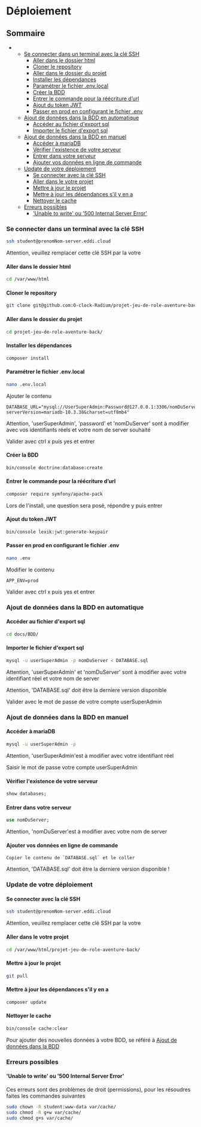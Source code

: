 # Déploiement

## Sommaire

-
  - [Se connecter dans un terminal avec la clé SSH](#se-connecter-dans-un-terminal-avec-la-clé-ssh)
    - [Aller dans le dossier html](#aller-dans-le-dossier-html)
    - [Cloner le repository](#cloner-le-repository)
    - [Aller dans le dossier du projet](#aller-dans-le-dossier-du-projet)
    - [Installer les dépendances](#installer-les-dépendances)
    - [Paramétrer le fichier .env.local](#paramétrer-le-fichier-envlocal)
    - [Créer la BDD](#créer-la-bdd)
    - [Entrer le commande pour la réécriture d’url](#entrer-le-commande-pour-la-réécriture-durl)
    - [Ajout du token JWT](#ajout-du-token-jwt)
    - [Passer en prod en configurant le fichier .env](#passer-en-prod-en-configurant-le-fichier-env)
  - [Ajout de données dans la BDD en automatique](#ajout-de-données-dans-la-bdd-en-automatique)
    - [Accéder au fichier d'export sql](#accéder-au-fichier-dexport-sql)
    - [Importer le fichier d'export sql](#importer-le-fichier-dexport-sql)
  - [Ajout de données dans la BDD en manuel](#ajout-de-données-dans-la-bdd-en-manuel)
    - [Accéder à mariaDB](#accéder-à-mariadb)
    - [Vérifier l'existence de votre serveur](#vérifier-lexistence-de-votre-serveur)
    - [Entrer dans votre serveur](#entrer-dans-votre-serveur)
    - [Ajouter vos données en ligne de commande](#ajouter-vos-données-en-ligne-de-commande)
  - [Update de votre déploiement](#update-de-votre-déploiement)
    - [Se connecter avec la clé SSH](#se-connecter-avec-la-clé-ssh)
    - [Aller dans le votre projet](#aller-dans-le-votre-projet)
    - [Mettre à jour le projet](#mettre-à-jour-le-projet)
    - [Mettre à jour les dépendances s'il y en a](#mettre-à-jour-les-dépendances-sil-y-en-a)
    - [Nettoyer le cache](#nettoyer-le-cache)
  - [Erreurs possibles](#erreurs-possibles)
    - ['Unable to write' ou '500 Internal Server Error'](#unable-to-write-ou-500-internal-server-error)

### Se connecter dans un terminal avec la clé SSH

```bash
ssh student@prenomNom-server.eddi.cloud
```

Attention, veuillez remplacer cette clé SSH par la votre

#### Aller dans le dossier html

```bash
cd /var/www/html
```

#### Cloner le repository

```bash
git clone git@github.com:O-clock-Radium/projet-jeu-de-role-aventure-back.git
```

#### Aller dans le dossier du projet

```bash
cd projet-jeu-de-role-aventure-back/
```

#### Installer les dépendances

```bash
composer install
```

#### Paramétrer le fichier .env.local

```bash
nano .env.local
```

Ajouter le contenu

```text
DATABASE_URL="mysql://UserSuperAdmin:Password@127.0.0.1:3306/nomDuServer?serverVersion=mariadb-10.3.38&charset=utf8mb4"
```

Attention, 'userSuperAdmin', 'password' et 'nomDuServer' sont à modifier avec vos identifiants réels et votre nom de server souhaité

Valider avec ctrl x puis yes et entrer

#### Créer la BDD

```bash
bin/console doctrine:database:create
```

#### Entrer le commande pour la réécriture d’url

```bash
composer require symfony/apache-pack
```

Lors de l'install, une question sera posé, répondre y puis entrer

#### Ajout du token JWT

```bash
bin/console lexik:jwt:generate-keypair
```

#### Passer en prod en configurant le fichier .env

```bash
nano .env
```

Modifier le contenu

```text
APP_ENV=prod
```

Valider avec ctrl x puis yes et entrer

### Ajout de données dans la BDD en automatique

#### Accéder au fichier d'export sql

```bash
cd docs/BDD/
```

#### Importer le fichier d'export sql

```bash
mysql -u userSuperAdmin -p nomDuServer < DATABASE.sql
```

Attention, 'userSuperAdmin' et 'nomDuServer' sont à modifier avec votre identifiant réel et votre nom de server

Attention, 'DATABASE.sql' doit être la derniere version disponible

 Valider avec le mot de passe de votre compte userSuperAdmin

### Ajout de données dans la BDD en manuel

#### Accéder à mariaDB

```bash
mysql -u userSuperAdmin -p
```

Attention, 'userSuperAdmin'est à modifier avec votre identifiant réel

Saisir le mot de passe votre compte userSuperAdmin

#### Vérifier l'existence de votre serveur

```sql
show databases;
```

#### Entrer dans votre serveur

```sql
use nomDuServer;
```

Attention, 'nomDuServer'est à modifier avec votre nom de server

#### Ajouter vos données en ligne de commande

```text
Copier le contenu de `DATABASE.sql` et le coller
```

Attention, 'DATABASE.sql' doit être la derniere version disponible !

### Update de votre déploiement

#### Se connecter avec la clé SSH

```bash
ssh student@prenomNom-server.eddi.cloud
```

Attention, veuillez remplacer cette clé SSH par la votre

#### Aller dans le votre projet

```bash
cd /var/www/html/projet-jeu-de-role-aventure-back/
```

#### Mettre à jour le projet

```bash
git pull
```

#### Mettre à jour les dépendances s'il y en a

```bash
composer update
```

#### Nettoyer le cache

```bash
bin/console cache:clear
```

Pour ajouter des nouvelles données à votre BDD, se référé à [Ajout de données dans la BDD](#ajout-de-données-dans-la-bdd-en-automatique)

### Erreurs possibles

#### 'Unable to write' ou '500 Internal Server Error'

Ces erreurs sont des problèmes de droit (permissions), pour les résoudres faites les commandes suivantes

```bash
sudo chown -R student:www-data var/cache/
sudo chmod -R g+w var/cache/
sudo chmod g+s var/cache/
```
